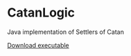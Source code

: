 # CatanLogic
Java implementation of Settlers of Catan

[Download executable](https://drive.google.com/file/d/1pzHiH2Weoii8e0DI1VeyQsWXDZX0Lk0h/view?usp=sharing)
